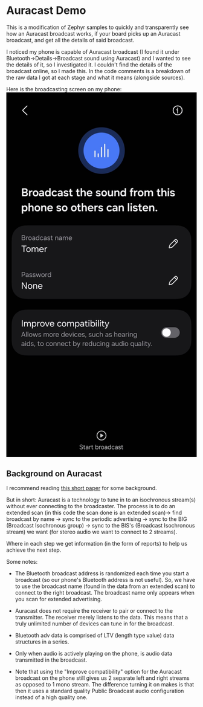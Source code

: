 # Auracast Demo
This is a modification of Zephyr samples to quickly and transparently see how an Auracast broadcast works, if your board picks up an Auracast broadcast, and get all the details of said broadcast.

I noticed my phone is capable of Auracast broadcast (I found it under Bluetooth->Details->Broadcast sound using Auracast) and I wanted to see the details of it, so I investigated it. 
I couldn't find the details of the broadcast online, so I made this.
In the code comments is a breakdown of the raw data I got at each stage and what it means (alongside sources).

Here is the broadcasting screen on my phone: 
![Auracast broadcasting screen on phone](Auracast_broadcasting.jpg)

## Background on Auracast
I recommend reading [this short paper](https://www.arendi.ch/media/download/aau00003_whitepaper_auracast_en.pdf) for some background.

But in short: Auracast is a technology to tune in to an isochronous stream(s) without ever connecting to the broadcaster.
The process is to do an extended scan (in this code the scan done is an extended scan)-> find broadcast by name
-> sync to the periodic advertising
-> sync to the BIG (Broadcast Isochronous group)
-> sync to the BIS's (Broadcast Isochronous stream) we want (for stereo audio we want to connect to 2 streams).

Where in each step we get information (in the form of reports) to help us achieve the next step.

Some notes:

* The Bluetooth broadcast address is randomized each time you start a broadcast (so our phone's Bluetooth address is not useful). So, we have to use the broadcast name (found in the data from an extended scan) to connect to the right broadcast. The broadcast name only appears when you scan for extended advertising.

* Auracast does not require the receiver to pair or connect to the transmitter. The receiver merely listens to the data. This means that a truly unlimited number of devices can tune in for the broadcast.

* Bluetooth adv data is comprised of LTV (length type value) data structures in a series.

* Only when audio is actively playing on the phone, is audio data transmitted in the broadcast.

* Note that using the "Improve compatibility" option for the Auracast broadcast on the phone still gives us 2 separate left and right streams as opposed to 1 mono stream. The difference turning it on makes is that then it uses a 
standard quality Public Broadcast audio configuration instead of a high quality one. 
